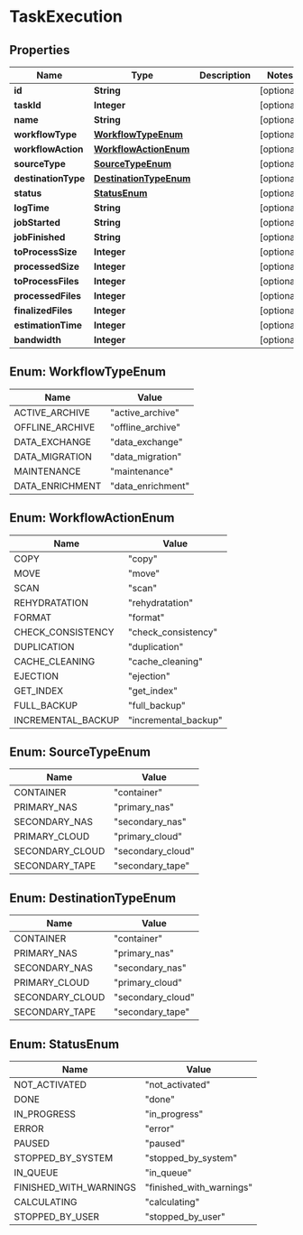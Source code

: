 

# TaskExecution

## Properties

Name | Type | Description | Notes
------------ | ------------- | ------------- | -------------
**id** | **String** |  |  [optional]
**taskId** | **Integer** |  |  [optional]
**name** | **String** |  |  [optional]
**workflowType** | [**WorkflowTypeEnum**](#WorkflowTypeEnum) |  |  [optional]
**workflowAction** | [**WorkflowActionEnum**](#WorkflowActionEnum) |  |  [optional]
**sourceType** | [**SourceTypeEnum**](#SourceTypeEnum) |  |  [optional]
**destinationType** | [**DestinationTypeEnum**](#DestinationTypeEnum) |  |  [optional]
**status** | [**StatusEnum**](#StatusEnum) |  |  [optional]
**logTime** | **String** |  |  [optional]
**jobStarted** | **String** |  |  [optional]
**jobFinished** | **String** |  |  [optional]
**toProcessSize** | **Integer** |  |  [optional]
**processedSize** | **Integer** |  |  [optional]
**toProcessFiles** | **Integer** |  |  [optional]
**processedFiles** | **Integer** |  |  [optional]
**finalizedFiles** | **Integer** |  |  [optional]
**estimationTime** | **Integer** |  |  [optional]
**bandwidth** | **Integer** |  |  [optional]



## Enum: WorkflowTypeEnum

Name | Value
---- | -----
ACTIVE_ARCHIVE | &quot;active_archive&quot;
OFFLINE_ARCHIVE | &quot;offline_archive&quot;
DATA_EXCHANGE | &quot;data_exchange&quot;
DATA_MIGRATION | &quot;data_migration&quot;
MAINTENANCE | &quot;maintenance&quot;
DATA_ENRICHMENT | &quot;data_enrichment&quot;



## Enum: WorkflowActionEnum

Name | Value
---- | -----
COPY | &quot;copy&quot;
MOVE | &quot;move&quot;
SCAN | &quot;scan&quot;
REHYDRATATION | &quot;rehydratation&quot;
FORMAT | &quot;format&quot;
CHECK_CONSISTENCY | &quot;check_consistency&quot;
DUPLICATION | &quot;duplication&quot;
CACHE_CLEANING | &quot;cache_cleaning&quot;
EJECTION | &quot;ejection&quot;
GET_INDEX | &quot;get_index&quot;
FULL_BACKUP | &quot;full_backup&quot;
INCREMENTAL_BACKUP | &quot;incremental_backup&quot;



## Enum: SourceTypeEnum

Name | Value
---- | -----
CONTAINER | &quot;container&quot;
PRIMARY_NAS | &quot;primary_nas&quot;
SECONDARY_NAS | &quot;secondary_nas&quot;
PRIMARY_CLOUD | &quot;primary_cloud&quot;
SECONDARY_CLOUD | &quot;secondary_cloud&quot;
SECONDARY_TAPE | &quot;secondary_tape&quot;



## Enum: DestinationTypeEnum

Name | Value
---- | -----
CONTAINER | &quot;container&quot;
PRIMARY_NAS | &quot;primary_nas&quot;
SECONDARY_NAS | &quot;secondary_nas&quot;
PRIMARY_CLOUD | &quot;primary_cloud&quot;
SECONDARY_CLOUD | &quot;secondary_cloud&quot;
SECONDARY_TAPE | &quot;secondary_tape&quot;



## Enum: StatusEnum

Name | Value
---- | -----
NOT_ACTIVATED | &quot;not_activated&quot;
DONE | &quot;done&quot;
IN_PROGRESS | &quot;in_progress&quot;
ERROR | &quot;error&quot;
PAUSED | &quot;paused&quot;
STOPPED_BY_SYSTEM | &quot;stopped_by_system&quot;
IN_QUEUE | &quot;in_queue&quot;
FINISHED_WITH_WARNINGS | &quot;finished_with_warnings&quot;
CALCULATING | &quot;calculating&quot;
STOPPED_BY_USER | &quot;stopped_by_user&quot;



